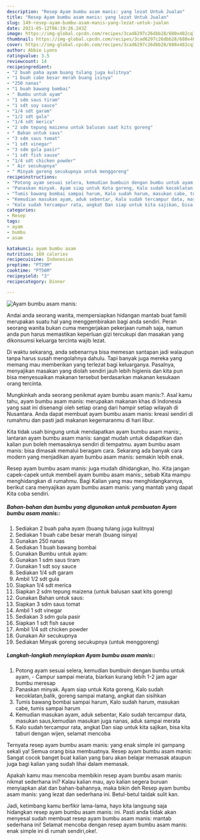 ```yaml
---
description: "Resep Ayam bumbu asam manis: yang lezat Untuk Jualan"
title: "Resep Ayam bumbu asam manis: yang lezat Untuk Jualan"
slug: 149-resep-ayam-bumbu-asam-manis-yang-lezat-untuk-jualan
date: 2021-05-12T06:19:26.243Z
image: https://img-global.cpcdn.com/recipes/3cad6297c26dbb28/680x482cq70/ayam-bumbu-asam-manis-foto-resep-utama.jpg
thumbnail: https://img-global.cpcdn.com/recipes/3cad6297c26dbb28/680x482cq70/ayam-bumbu-asam-manis-foto-resep-utama.jpg
cover: https://img-global.cpcdn.com/recipes/3cad6297c26dbb28/680x482cq70/ayam-bumbu-asam-manis-foto-resep-utama.jpg
author: Abbie Lyons
ratingvalue: 3.5
reviewcount: 14
recipeingredient:
- "2 buah paha ayam buang tulang juga kulitnya"
- "1 buah cabe besar merah buang isinya"
- "250 nanas"
- "1 buah bawang bombai"
- " Bumbu untuk ayam"
- "1 sdm saus tiram"
- "1 sdt soy sauce"
- "1/4 sdt garam"
- "1/2 sdt gula"
- "1/4 sdt merica"
- "2 sdm tepung maizena untuk balusan saat kits goreng"
- " Bahan untuk saus"
- "3 sdm saus tomat"
- "1 sdt vinegar"
- "3 sdm gula pasir"
- "1 sdt fish sause"
- "1/4 sdt chicken powder"
- " Air secukupnya"
- " Minyak goreng secukupnya untuk menggoreng"
recipeinstructions:
- "Potong ayam sesuai selera, kemudian bumbuin dengan bumbu untuk ayam,  Campur sampai merata, biarkan kurang lebih 1-2 jam agar bumbu meresap"
- "Panaskan minyak. Ayam siap untuk Kota goreng, Kalo sudah kecoklatan,balik, goreng sampai matang, angkat dan sisihkan"
- "Tumis bawang bombai sampai harum, Kalo sudah harum, masukan cabe, tumis sampai harum"
- "Kemudian masukan ayam, aduk sebentar, Kalo sudah tercampur data, masukan saus,kemudian masukan juga nanas, aduk sampai merata"
- "Kalo sudah tercampur rata, angkat Dan siap untuk kita sajikan, bisa kita taburi dengan wijen, selamat mencoba"
categories:
- Resep
tags:
- ayam
- bumbu
- asam

katakunci: ayam bumbu asam 
nutrition: 169 calories
recipecuisine: Indonesian
preptime: "PT29M"
cooktime: "PT56M"
recipeyield: "3"
recipecategory: Dinner

---
```



![Ayam bumbu asam manis:](https://img-global.cpcdn.com/recipes/3cad6297c26dbb28/680x482cq70/ayam-bumbu-asam-manis-foto-resep-utama.jpg)

Andai anda seorang wanita, mempersiapkan hidangan mantab buat famili merupakan suatu hal yang menggembirakan bagi anda sendiri. Peran seorang  wanita bukan cuma mengerjakan pekerjaan rumah saja, namun anda pun harus memastikan keperluan gizi tercukupi dan masakan yang dikonsumsi keluarga tercinta wajib lezat.

Di waktu  sekarang, anda sebenarnya bisa memesan santapan jadi walaupun tanpa harus susah mengolahnya dahulu. Tapi banyak juga mereka yang memang mau memberikan yang terlezat bagi keluarganya. Pasalnya, menyajikan masakan yang diolah sendiri jauh lebih higienis dan kita pun bisa menyesuaikan makanan tersebut berdasarkan makanan kesukaan orang tercinta. 



Mungkinkah anda seorang penikmat ayam bumbu asam manis:?. Asal kamu tahu, ayam bumbu asam manis: merupakan makanan khas di Indonesia yang saat ini disenangi oleh setiap orang dari hampir setiap wilayah di Nusantara. Anda dapat membuat ayam bumbu asam manis: kreasi sendiri di rumahmu dan pasti jadi makanan kegemaranmu di hari libur.

Kita tidak usah bingung untuk mendapatkan ayam bumbu asam manis:, lantaran ayam bumbu asam manis: sangat mudah untuk didapatkan dan kalian pun boleh memasaknya sendiri di tempatmu. ayam bumbu asam manis: bisa dimasak memalui beragam cara. Sekarang ada banyak cara modern yang menjadikan ayam bumbu asam manis: semakin lebih enak.

Resep ayam bumbu asam manis: juga mudah dihidangkan, lho. Kita jangan capek-capek untuk membeli ayam bumbu asam manis:, sebab Kita mampu menghidangkan di rumahmu. Bagi Kalian yang mau menghidangkannya, berikut cara menyajikan ayam bumbu asam manis: yang mantab yang dapat Kita coba sendiri.

<!--inarticleads1-->

##### Bahan-bahan dan bumbu yang digunakan untuk pembuatan Ayam bumbu asam manis::

1. Sediakan 2 buah paha ayam (buang tulang juga kulitnya)
1. Sediakan 1 buah cabe besar merah (buang isinya)
1. Gunakan 250 nanas
1. Sediakan 1 buah bawang bombai
1. Gunakan  Bumbu untuk ayam:
1. Gunakan 1 sdm saus tiram
1. Gunakan 1 sdt soy sauce
1. Sediakan 1/4 sdt garam
1. Ambil 1/2 sdt gula
1. Siapkan 1/4 sdt merica
1. Siapkan 2 sdm tepung maizena (untuk balusan saat kits goreng)
1. Gunakan  Bahan untuk saus:
1. Siapkan 3 sdm saus tomat
1. Ambil 1 sdt vinegar
1. Sediakan 3 sdm gula pasir
1. Siapkan 1 sdt fish sause
1. Ambil 1/4 sdt chicken powder
1. Gunakan  Air secukupnya
1. Sediakan  Minyak goreng secukupnya (untuk menggoreng)




<!--inarticleads2-->

##### Langkah-langkah menyiapkan Ayam bumbu asam manis::

1. Potong ayam sesuai selera, kemudian bumbuin dengan bumbu untuk ayam,  - Campur sampai merata, biarkan kurang lebih 1-2 jam agar bumbu meresap
1. Panaskan minyak. Ayam siap untuk Kota goreng, Kalo sudah kecoklatan,balik, goreng sampai matang, angkat dan sisihkan
1. Tumis bawang bombai sampai harum, Kalo sudah harum, masukan cabe, tumis sampai harum
1. Kemudian masukan ayam, aduk sebentar, Kalo sudah tercampur data, masukan saus,kemudian masukan juga nanas, aduk sampai merata
1. Kalo sudah tercampur rata, angkat Dan siap untuk kita sajikan, bisa kita taburi dengan wijen, selamat mencoba




Ternyata resep ayam bumbu asam manis: yang enak simple ini gampang sekali ya! Semua orang bisa membuatnya. Resep ayam bumbu asam manis: Sangat cocok banget buat kalian yang baru akan belajar memasak ataupun juga bagi kalian yang sudah lihai dalam memasak.

Apakah kamu mau mencoba membikin resep ayam bumbu asam manis: nikmat sederhana ini? Kalau kalian mau, ayo kalian segera buruan menyiapkan alat dan bahan-bahannya, maka bikin deh Resep ayam bumbu asam manis: yang lezat dan sederhana ini. Betul-betul taidak sulit kan. 

Jadi, ketimbang kamu berfikir lama-lama, hayo kita langsung saja hidangkan resep ayam bumbu asam manis: ini. Pasti anda tiidak akan menyesal sudah membuat resep ayam bumbu asam manis: mantab sederhana ini! Selamat mencoba dengan resep ayam bumbu asam manis: enak simple ini di rumah sendiri,oke!.

